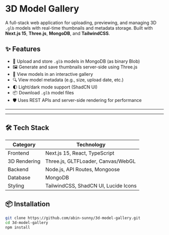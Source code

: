 # 3D Model Gallery

A full-stack web application for uploading, previewing, and managing 3D `.glb` models with real-time thumbnails and metadata storage. Built with **Next.js 15**, **Three.js**, **MongoDB**, and **TailwindCSS**.

## ✨ Features

- 🧱 Upload and store `.glb` models in MongoDB (as binary Blob)
- 🖼️ Generate and save thumbnails server-side using Three.js
- 📂 View models in an interactive gallery
- 🔍 View model metadata (e.g., size, upload date, etc.)
- 🌓 Light/dark mode support (ShadCN UI)
- 📦 Download `.glb` model files
- 🛡️ Uses REST APIs and server-side rendering for performance

---

---

## 🛠️ Tech Stack

| Category       | Technology     |
|----------------|----------------|
| Frontend       | Next.js 15, React, TypeScript |
| 3D Rendering   | Three.js, GLTFLoader, Canvas/WebGL |
| Backend        | Node.js, API Routes, Mongoose |
| Database       | MongoDB |
| Styling        | TailwindCSS, ShadCN UI, Lucide Icons |

## 📦 Installation

```bash
git clone https://github.com/abin-sunny/3d-model-gallery.git
cd 3d-model-gallery
npm install